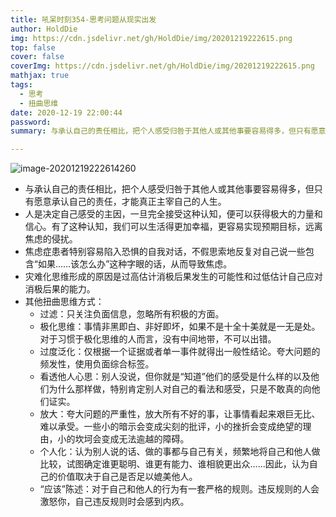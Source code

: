 ```yaml
---
title: 吼呆时刻354-思考问题从现实出发
author: HoldDie
img: https://cdn.jsdelivr.net/gh/HoldDie/img/20201219222615.png
top: false
cover: false
coverImg: https://cdn.jsdelivr.net/gh/HoldDie/img/20201219222615.png
mathjax: true
tags:
  - 思考
  - 扭曲思维
date: 2020-12-19 22:00:44
password:
summary: 与承认自己的责任相比，把个人感受归咎于其他人或其他事要容易得多，但只有愿意承认自己的责任，才能真正主宰自己的人生。

---
```


![image-20201219222614260](https://cdn.jsdelivr.net/gh/HoldDie/img/20201219222615.png)

- 与承认自己的责任相比，把个人感受归咎于其他人或其他事要容易得多，但只有愿意承认自己的责任，才能真正主宰自己的人生。
- 人是决定自己感受的主因，一旦完全接受这种认知，便可以获得极大的力量和信心。有了这种认知，我们可以生活得更加幸福，更容易实现预期目标，远离焦虑的侵扰。
- 焦虑症患者特别容易陷入恐惧的自我对话，不假思索地反复对自己说一些包含“如果……该怎么办”这种字眼的话，从而导致焦虑。
- 灾难化思维形成的原因是过高估计消极后果发生的可能性和过低估计自己应对消极后果的能力。
- 其他扭曲思维方式：
  - 过滤：只关注负面信息，忽略所有积极的方面。
  - 极化思维：事情非黑即白、非好即坏，如果不是十全十美就是一无是处。对于习惯于极化思维的人而言，没有中间地带，不可以出错。
  - 过度泛化：仅根据一个证据或者单一事件就得出一般性结论。夸大问题的频发性，使用负面综合标签。
  - 看透他人心思：别人没说，但你就是“知道”他们的感受是什么样的以及他们为什么那样做，特别肯定别人对自己的看法和感受，只是不敢真的向他们证实。
  - 放大：夸大问题的严重性，放大所有不好的事，让事情看起来艰巨无比、难以承受。一些小的暗示会变成尖刻的批评，小的挫折会变成绝望的理由，小的坎坷会变成无法逾越的障碍。
  - 个人化：认为别人说的话、做的事都与自己有关，频繁地将自己和他人做比较，试图确定谁更聪明、谁更有能力、谁相貌更出众……因此，认为自己的价值取决于自己是否足以媲美他人。
  - “应该”陈述：对于自己和他人的行为有一套严格的规则。违反规则的人会激怒你，自己违反规则时会感到内疚。